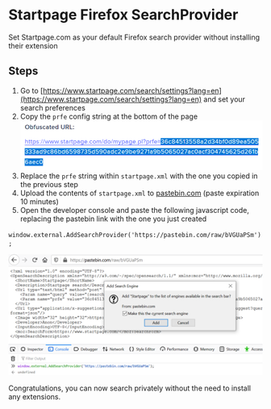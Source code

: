 # Startpage Firefox SearchProvider
Set Startpage.com as your default Firefox search provider without installing their extension 

## Steps
1) Go to [https://www.startpage.com/search/settings?lang=en](https://www.startpage.com/search/settings?lang=en) and set your search preferences
2) Copy the `prfe` config string at the bottom of the page
![prfe](https://github.com/jankais3r/Startpage-Firefox-SearchProvider/blob/master/prfe.png)
3) Replace the `prfe` string within `startpage.xml` with the one you copied in the previous step
4) Upload the contents of `startpage.xml` to [pastebin.com](https://pastebin.com/) (paste expiration 10 minutes)
5) Open the developer console and paste the following javascript code, replacing the pastebin link with the one you just created

`window.external.AddSearchProvider('https://pastebin.com/raw/bVGUaPSm');`

![prfe](https://github.com/jankais3r/Startpage-Firefox-SearchProvider/blob/master/add.png)


Congratulations, you can now search privately without the need to install any extensions.
